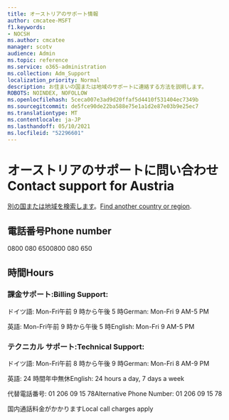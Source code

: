 ```yaml
---
title: オーストリアのサポート情報
author: cmcatee-MSFT
f1.keywords:
- NOCSH
ms.author: cmcatee
manager: scotv
audience: Admin
ms.topic: reference
ms.service: o365-administration
ms.collection: Adm_Support
localization_priority: Normal
description: お住まいの国または地域のサポートに連絡する方法を説明します。
ROBOTS: NOINDEX, NOFOLLOW
ms.openlocfilehash: 5ceca007e3ad9d20ffaf5d4410f531404ec7349b
ms.sourcegitcommit: de5fce90de22ba588e75e1a1d2e87e03b9e25ec7
ms.translationtype: MT
ms.contentlocale: ja-JP
ms.lasthandoff: 05/10/2021
ms.locfileid: "52296601"
---
```

# <a name="contact-support-for-austria"></a><span data-ttu-id="bd8bf-103">オーストリアのサポートに問い合わせ</span><span class="sxs-lookup"><span data-stu-id="bd8bf-103">Contact support for Austria</span></span>

<span data-ttu-id="bd8bf-104">[別の国または地域を検索します](../../business-video/get-help-support.md)。</span><span class="sxs-lookup"><span data-stu-id="bd8bf-104">[Find another country or region](../../business-video/get-help-support.md).</span></span>

## <a name="phone-number"></a><span data-ttu-id="bd8bf-105">電話番号</span><span class="sxs-lookup"><span data-stu-id="bd8bf-105">Phone number</span></span>
<span data-ttu-id="bd8bf-106">0800 080 650</span><span class="sxs-lookup"><span data-stu-id="bd8bf-106">0800 080 650</span></span>

## <a name="hours"></a><span data-ttu-id="bd8bf-107">時間</span><span class="sxs-lookup"><span data-stu-id="bd8bf-107">Hours</span></span>
### <a name="billing-support"></a><span data-ttu-id="bd8bf-108">課金サポート:</span><span class="sxs-lookup"><span data-stu-id="bd8bf-108">Billing Support:</span></span>

<span data-ttu-id="bd8bf-109">ドイツ語: Mon-Fri午前 9 時から午後 5 時</span><span class="sxs-lookup"><span data-stu-id="bd8bf-109">German: Mon-Fri 9 AM-5 PM</span></span>

<span data-ttu-id="bd8bf-110">英語: Mon-Fri午前 9 時から午後 5 時</span><span class="sxs-lookup"><span data-stu-id="bd8bf-110">English: Mon-Fri 9 AM-5 PM</span></span>

### <a name="technical-support"></a><span data-ttu-id="bd8bf-111">テクニカル サポート:</span><span class="sxs-lookup"><span data-stu-id="bd8bf-111">Technical Support:</span></span>

<span data-ttu-id="bd8bf-112">ドイツ語: Mon-Fri午前 8 時から午後 9 時</span><span class="sxs-lookup"><span data-stu-id="bd8bf-112">German: Mon-Fri 8 AM-9 PM</span></span>

<span data-ttu-id="bd8bf-113">英語: 24 時間年中無休</span><span class="sxs-lookup"><span data-stu-id="bd8bf-113">English: 24 hours a day, 7 days a week</span></span>

<span data-ttu-id="bd8bf-114">代替電話番号: 01 206 09 15 78</span><span class="sxs-lookup"><span data-stu-id="bd8bf-114">Alternative Phone Number: 01 206 09 15 78</span></span>

<span data-ttu-id="bd8bf-115">国内通話料金がかかります</span><span class="sxs-lookup"><span data-stu-id="bd8bf-115">Local call charges apply</span></span>
